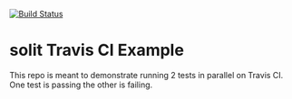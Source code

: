 [![Build Status](https://travis-ci.org/fxdgear/solit-examples.svg?branch=master)](https://travis-ci.org/fxdgear/solit-examples)

# solit Travis CI Example

This repo is meant to demonstrate running 2 tests in parallel on Travis CI.
One test is passing the other is failing.


